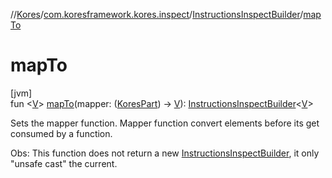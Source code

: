 //[Kores](../../../index.md)/[com.koresframework.kores.inspect](../index.md)/[InstructionsInspectBuilder](index.md)/[mapTo](map-to.md)

# mapTo

[jvm]\
fun <[V](map-to.md)> [mapTo](map-to.md)(mapper: ([KoresPart](../../com.koresframework.kores/-kores-part/index.md)) -> [V](map-to.md)): [InstructionsInspectBuilder](index.md)<[V](map-to.md)>

Sets the mapper function. Mapper function convert elements before its get consumed by a function.

Obs: This function does not return a new [InstructionsInspectBuilder](index.md), it only "unsafe cast" the current.
